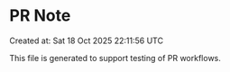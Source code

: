 # PR Note

Created at: Sat 18 Oct 2025 22:11:56 UTC

This file is generated to support testing of PR workflows.
